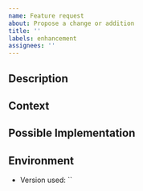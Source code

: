 ```yaml
---
name: Feature request
about: Propose a change or addition
title: ''
labels: enhancement
assignees: ''
---
```


## Description

<!-- Is your feature request related to a problem? Please give a description of what the problem is. -->

<!-- Provide a description of the change or addition you'd like. -->

<!-- How can this change benefit you and others? -->

## Context

<!-- [Optional] Add any other context or screenshots about the feature request here. -->

## Possible Implementation

<!-- [Optional] Suggest an idea for implementing addition or change -->

## Environment

<!-- Include as many relevant details about the environment you experienced the bug in -->

- Version used: ``
